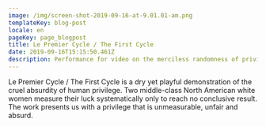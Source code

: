 ```yaml
---
image: /img/screen-shot-2019-09-16-at-9.01.01-am.png
templateKey: blog-post
locale: en
pageKey: page_blogpost
title: Le Premier Cycle / The First Cycle
date: 2019-09-16T15:15:50.461Z
description: Performance for video on the merciless randomness of privilege
---
```

Le Premier Cycle / The First Cycle is a dry yet playful demonstration of the cruel absurdity of human privilege. Two middle-class North American white women measure their luck systematically only to reach no conclusive result. The work presents us with a privilege that is unmeasurable, unfair and absurd.
